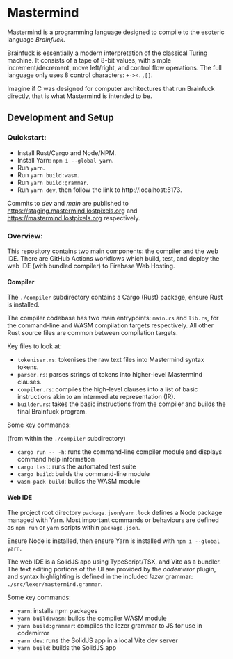 # Mastermind

Mastermind is a programming language designed to compile to the esoteric language _Brainfuck_.

Brainfuck is essentially a modern interpretation of the classical Turing machine. It consists of a tape of 8-bit values, with simple increment/decrement, move left/right, and control flow operations. The full language only uses 8 control characters: `+-><.,[]`.

Imagine if C was designed for computer architectures that run Brainfuck directly, that is what Mastermind is intended to be.

## Development and Setup

### Quickstart:

- Install Rust/Cargo and Node/NPM.
- Install Yarn: `npm i --global yarn`.
- Run `yarn`.
- Run `yarn build:wasm`.
- Run `yarn build:grammar`.
- Run `yarn dev`, then follow the link to http://localhost:5173.

Commits to _dev_ and _main_ are published to https://staging.mastermind.lostpixels.org and https://mastermind.lostpixels.org respectively.

### Overview:

This repository contains two main components: the compiler and the web IDE. There are GitHub Actions workflows which build, test, and deploy the web IDE (with bundled compiler) to Firebase Web Hosting.

#### Compiler

The `./compiler` subdirectory contains a Cargo (Rust) package, ensure Rust is installed.

The compiler codebase has two main entrypoints: `main.rs` and `lib.rs`, for the command-line and WASM compilation targets respectively. All other Rust source files are common between compilation targets.

Key files to look at:

- `tokeniser.rs`: tokenises the raw text files into Mastermind syntax tokens.
- `parser.rs`: parses strings of tokens into higher-level Mastermind clauses.
- `compiler.rs`: compiles the high-level clauses into a list of basic instructions akin to an intermediate representation (IR).
- `builder.rs`: takes the basic instructions from the compiler and builds the final Brainfuck program.

Some key commands:

(from within the `./compiler` subdirectory)

- `cargo run -- -h`: runs the command-line compiler module and displays command help information
- `cargo test`: runs the automated test suite
- `cargo build`: builds the command-line module
- `wasm-pack build`: builds the WASM module

#### Web IDE

The project root directory `package.json`/`yarn.lock` defines a Node package managed with Yarn. Most important commands or behaviours are defined as `npm run` or `yarn` scripts within `package.json`.

Ensure Node is installed, then ensure Yarn is installed with `npm i --global yarn`.

The web IDE is a SolidJS app using TypeScript/TSX, and Vite as a bundler. The text editing portions of the UI are provided by the _codemirror_ plugin, and syntax highlighting is defined in the included _lezer_ grammar: `./src/lexer/mastermind.grammar`.

Some key commands:

- `yarn`: installs npm packages
- `yarn build:wasm`: builds the compiler WASM module
- `yarn build:grammar`: compiles the lezer grammar to JS for use in codemirror
- `yarn dev`: runs the SolidJS app in a local Vite dev server
- `yarn build`: builds the SolidJS app
